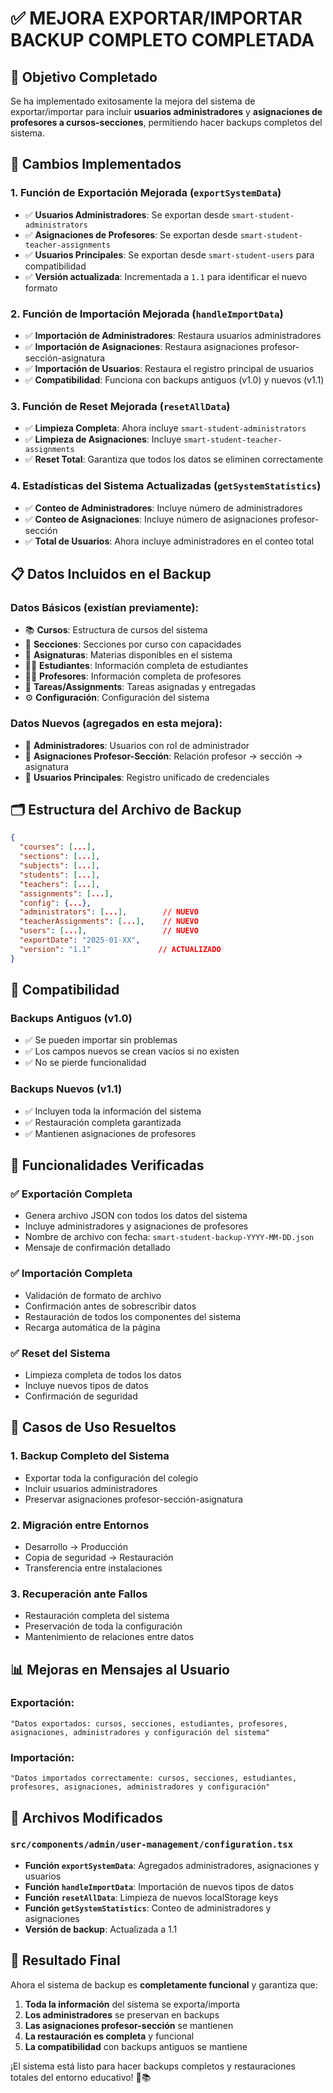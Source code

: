 # ✅ MEJORA EXPORTAR/IMPORTAR BACKUP COMPLETO COMPLETADA

## 🎯 **Objetivo Completado**
Se ha implementado exitosamente la mejora del sistema de exportar/importar para incluir **usuarios administradores** y **asignaciones de profesores a cursos-secciones**, permitiendo hacer backups completos del sistema.

## 🔧 **Cambios Implementados**

### 1. **Función de Exportación Mejorada (`exportSystemData`)**
- ✅ **Usuarios Administradores**: Se exportan desde `smart-student-administrators`
- ✅ **Asignaciones de Profesores**: Se exportan desde `smart-student-teacher-assignments`
- ✅ **Usuarios Principales**: Se exportan desde `smart-student-users` para compatibilidad
- ✅ **Versión actualizada**: Incrementada a `1.1` para identificar el nuevo formato

### 2. **Función de Importación Mejorada (`handleImportData`)**
- ✅ **Importación de Administradores**: Restaura usuarios administradores
- ✅ **Importación de Asignaciones**: Restaura asignaciones profesor-sección-asignatura
- ✅ **Importación de Usuarios**: Restaura el registro principal de usuarios
- ✅ **Compatibilidad**: Funciona con backups antiguos (v1.0) y nuevos (v1.1)

### 3. **Función de Reset Mejorada (`resetAllData`)**
- ✅ **Limpieza Completa**: Ahora incluye `smart-student-administrators`
- ✅ **Limpieza de Asignaciones**: Incluye `smart-student-teacher-assignments`
- ✅ **Reset Total**: Garantiza que todos los datos se eliminen correctamente

### 4. **Estadísticas del Sistema Actualizadas (`getSystemStatistics`)**
- ✅ **Conteo de Administradores**: Incluye número de administradores
- ✅ **Conteo de Asignaciones**: Incluye número de asignaciones profesor-sección
- ✅ **Total de Usuarios**: Ahora incluye administradores en el conteo total

## 📋 **Datos Incluidos en el Backup**

### **Datos Básicos** (existían previamente):
- 📚 **Cursos**: Estructura de cursos del sistema
- 🏫 **Secciones**: Secciones por curso con capacidades
- 📖 **Asignaturas**: Materias disponibles en el sistema
- 👨‍🎓 **Estudiantes**: Información completa de estudiantes
- 👨‍🏫 **Profesores**: Información completa de profesores
- 📝 **Tareas/Assignments**: Tareas asignadas y entregadas
- ⚙️ **Configuración**: Configuración del sistema

### **Datos Nuevos** (agregados en esta mejora):
- 👑 **Administradores**: Usuarios con rol de administrador
- 🔗 **Asignaciones Profesor-Sección**: Relación profesor → sección → asignatura
- 👥 **Usuarios Principales**: Registro unificado de credenciales

## 🗂️ **Estructura del Archivo de Backup**

```json
{
  "courses": [...],
  "sections": [...],
  "subjects": [...],
  "students": [...],
  "teachers": [...],
  "assignments": [...],
  "config": {...},
  "administrators": [...],        // NUEVO
  "teacherAssignments": [...],    // NUEVO
  "users": [...],                 // NUEVO
  "exportDate": "2025-01-XX",
  "version": "1.1"               // ACTUALIZADO
}
```

## 🔄 **Compatibilidad**

### **Backups Antiguos (v1.0)**
- ✅ Se pueden importar sin problemas
- ✅ Los campos nuevos se crean vacíos si no existen
- ✅ No se pierde funcionalidad

### **Backups Nuevos (v1.1)**
- ✅ Incluyen toda la información del sistema
- ✅ Restauración completa garantizada
- ✅ Mantienen asignaciones de profesores

## 📱 **Funcionalidades Verificadas**

### ✅ **Exportación Completa**
- Genera archivo JSON con todos los datos del sistema
- Incluye administradores y asignaciones de profesores
- Nombre de archivo con fecha: `smart-student-backup-YYYY-MM-DD.json`
- Mensaje de confirmación detallado

### ✅ **Importación Completa**
- Validación de formato de archivo
- Confirmación antes de sobrescribir datos
- Restauración de todos los componentes del sistema
- Recarga automática de la página

### ✅ **Reset del Sistema**
- Limpieza completa de todos los datos
- Incluye nuevos tipos de datos
- Confirmación de seguridad

## 🚀 **Casos de Uso Resueltos**

### 1. **Backup Completo del Sistema**
- Exportar toda la configuración del colegio
- Incluir usuarios administradores
- Preservar asignaciones profesor-sección-asignatura

### 2. **Migración entre Entornos**
- Desarrollo → Producción
- Copia de seguridad → Restauración
- Transferencia entre instalaciones

### 3. **Recuperación ante Fallos**
- Restauración completa del sistema
- Preservación de toda la configuración
- Mantenimiento de relaciones entre datos

## 📊 **Mejoras en Mensajes al Usuario**

### **Exportación**:
```
"Datos exportados: cursos, secciones, estudiantes, profesores, 
asignaciones, administradores y configuración del sistema"
```

### **Importación**:
```
"Datos importados correctamente: cursos, secciones, estudiantes, 
profesores, asignaciones, administradores y configuración"
```

## 📝 **Archivos Modificados**

### `src/components/admin/user-management/configuration.tsx`
- **Función `exportSystemData`**: Agregados administradores, asignaciones y usuarios
- **Función `handleImportData`**: Importación de nuevos tipos de datos
- **Función `resetAllData`**: Limpieza de nuevos localStorage keys
- **Función `getSystemStatistics`**: Conteo de administradores y asignaciones
- **Versión de backup**: Actualizada a 1.1

## 🎉 **Resultado Final**

Ahora el sistema de backup es **completamente funcional** y garantiza que:

1. **Toda la información** del sistema se exporta/importa
2. **Los administradores** se preservan en backups
3. **Las asignaciones profesor-sección** se mantienen
4. **La restauración es completa** y funcional
5. **La compatibilidad** con backups antiguos se mantiene

¡El sistema está listo para hacer backups completos y restauraciones totales del entorno educativo! 🚀📚
